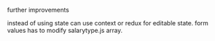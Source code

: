 further improvements

instead of using state can use context or redux for editable state.
form values has to modify salarytype.js array.

